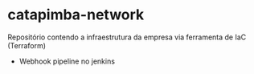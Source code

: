 # catapimba-network
Repositório contendo a infraestrutura da empresa via ferramenta de IaC (Terraform)
 - Webhook pipeline no jenkins 